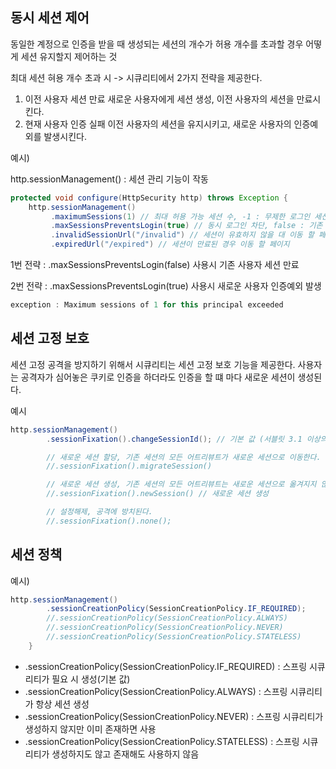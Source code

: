 ## 동시 세션 제어

동일한 계정으로 인증을 받을 때 생성되는 세션의 개수가 허용 개수를 초과할 경우 어떻게 세션 유지할지 제어하는 것

최대 세션 혀용 개수 초과 시 -> 시큐리티에서 2가지 전략을 제공한다.
1. 이전 사용자 세션 만료
새로운 사용자에게 세션 생성, 이전 사용자의 세션을 만료시킨다.
2. 현재 사용자 인증 실패
이전 사용자의 세션을 유지시키고, 새로운 사용자의 인증예외를 발생시킨다.

예시)

http.sessionManagement() : 세션 관리 기능이 작동
```java
protected void configure(HttpSecurity http) throws Exception {
    http.sessionManagement()
         .maximumSessions(1) // 최대 허용 가능 세션 수, -1 : 무제한 로그인 세션 허용
         .maxSessionsPreventsLogin(true) // 동시 로그인 차단, false : 기존 세션 만료(default)
         .invalidSessionUrl("/invalid") // 세션이 유효하지 않을 대 이동 할 페이지
         .expiredUrl("/expired") // 세션이 만료된 경우 이동 할 페이지
```

1번 전략 : .maxSessionsPreventsLogin(false) 사용시 기존 사용자 세션 만료 

2번 전략 : .maxSessionsPreventsLogin(true) 사용시 새로운 사용자 인증예외 발생

```java
exception : Maximum sessions of 1 for this principal exceeded
```

## 세션 고정 보호 

세션 고정 공격을 방지하기 위해서 시큐리티는 세션 고정 보호 기능을 제공한다.
사용자는 공격자가 심어놓은 쿠키로 인증을 하더라도 인증을 할 떄 마다 새로운 세션이 생성된다.

예시
```java
http.sessionManagement()
        .sessionFixation().changeSessionId(); // 기본 값 (서블릿 3.1 이상의 기본 값)

        // 새로운 세션 할당, 기존 세션의 모든 어트리뷰트가 새로운 세션으로 이동한다. (서블릿 3.1 이하의 기본 값)
        //.sessionFixation().migrateSession()

        // 새로운 세션 생성, 기존 세션의 모든 어트리뷰트는 새로운 세션으로 옮겨지지 않는다.
        //.sessionFixation().newSession() // 새로운 세션 생성

        // 설정해제, 공격에 방치된다.
        //.sessionFixation().none();
```

## 세션 정책

예시)
```jAVA
http.sessionManagement()
        .sessionCreationPolicy(SessionCreationPolicy.IF_REQUIRED);
		//.sessionCreationPolicy(SessionCreationPolicy.ALWAYS)
  		//.sessionCreationPolicy(SessionCreationPolicy.NEVER)
		//.sessionCreationPolicy(SessionCreationPolicy.STATELESS)
    }
```

- .sessionCreationPolicy(SessionCreationPolicy.IF_REQUIRED) : 스프링 시큐리티가 필요 시 생성(기본 값)
- .sessionCreationPolicy(SessionCreationPolicy.ALWAYS) :  스프링 시큐리티가 항상 세션 생성
- .sessionCreationPolicy(SessionCreationPolicy.NEVER) : 스프링 시큐리티가 생성하지 않지만 이미 존재하면 사용
- .sessionCreationPolicy(SessionCreationPolicy.STATELESS) : 스프링 시큐리티가 생성하지도 않고 존재해도 사용하지 않음